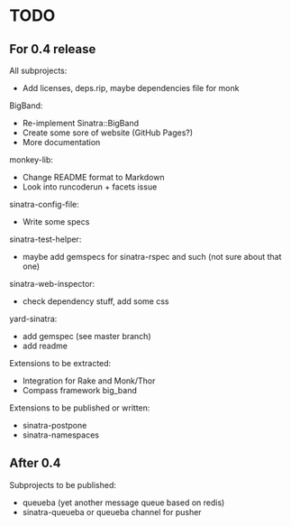TODO
====

For 0.4 release
---------------

All subprojects:

* Add licenses, deps.rip, maybe dependencies file for monk

BigBand:

* Re-implement Sinatra::BigBand
* Create some sore of website (GitHub Pages?)
* More documentation

monkey-lib:

* Change README format to Markdown
* Look into runcoderun + facets issue

sinatra-config-file:

* Write some specs

sinatra-test-helper:

* maybe add gemspecs for sinatra-rspec and such (not sure about that one)

sinatra-web-inspector:

* check dependency stuff, add some css

yard-sinatra:

* add gemspec (see master branch)
* add readme

Extensions to be extracted:

* Integration for Rake and Monk/Thor
* Compass framework big\_band

Extensions to be published or written:

* sinatra-postpone
* sinatra-namespaces

After 0.4
---------

Subprojects to be published:

* queueba (yet another message queue based on redis)
* sinatra-queueba or queueba channel for pusher

